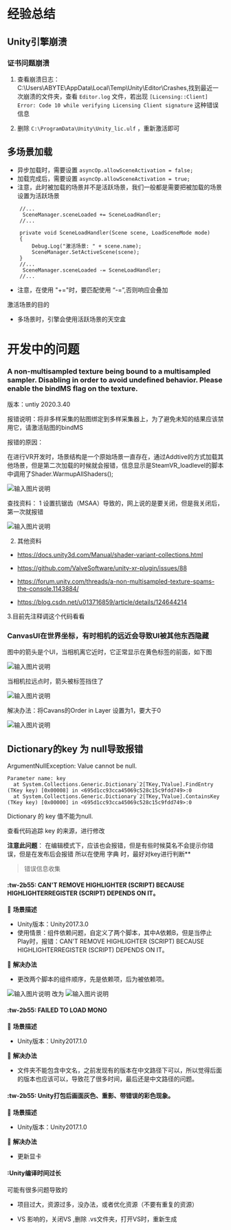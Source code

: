 # 经验总结

## Unity引擎崩溃

### 证书问题崩溃

1. 查看崩溃日志：C:\Users\ABYTE\AppData\Local\Temp\Unity\Editor\Crashes,找到最近一次崩溃的文件夹，查看 `Editor.log` 文件，若出现 `[Licensing::Client] Error: Code 10 while verifying Licensing Client signature` 这种错误信息


2. 删除 `C:\ProgramData\Unity\Unity_lic.ulf` ，重新激活即可


## 多场景加载

- 异步加载时，需要设置 `asyncOp.allowSceneActivation = false;`
- 加载完成后，需要设置 `asyncOp.allowSceneActivation = true;`
- 注意，此时被加载的场景并不是活跃场景，我们一般都是需要把被加载的场景设置为活跃场景

```
    //...
     SceneManager.sceneLoaded += SceneLoadHandler;
    //...

    private void SceneLoadHandler(Scene scene, LoadSceneMode mode)
    {
        Debug.Log("激活场景: " + scene.name);
        SceneManager.SetActiveScene(scene);
    }
    //...
     SceneManager.sceneLoaded -= SceneLoadHandler;
    //...
```

- 注意，在使用 "+="时，要匹配使用 “-=”,否则响应会叠加


激活场景的目的

- 多场景时，引擎会使用活跃场景的天空盒


# 开发中的问题

### A non-multisampled texture being bound to a multisampled sampler. Disabling in order to avoid undefined behavior. Please enable the bindMS flag on the texture.

版本：untiy 2020.3.40

报错说明：将非多样采集的贴图绑定到多样采集器上，为了避免未知的结果应该禁用它，请激活贴图的bindMS

报错的原因：

在进行VR开发时，场景结构是一个原始场景一直存在，通过Addtive的方式加载其他场景，但是第二次加载的时候就会报错，信息显示是SteamVR_loadlevel的脚本中调用了Shader.WarmupAllShaders();

![输入图片说明](../../assets/image.png)

查找资料：
1 设置抗锯齿（MSAA）导致的，网上说的是要关闭，但是我关闭后，第一次就报错

![输入图片说明](../../assets/2image.png)

2. 其他资料

- https://docs.unity3d.com/Manual/shader-variant-collections.html

- https://github.com/ValveSoftware/unity-xr-plugin/issues/88

- https://forum.unity.com/threads/a-non-multisampled-texture-spams-the-console.1143884/

- https://blog.csdn.net/u013716859/article/details/124644214


3.目前先注释调这个代码看看



### CanvasUI在世界坐标，有时相机的远近会导致UI被其他东西隐藏

图中的箭头是个UI，当相机离它近时，它正常显示在黄色标签的前面，如下图

![输入图片说明](../../assets/Unity/%E5%B8%B8%E8%A7%81%E6%8A%A5%E9%94%99%E6%B1%87%E6%80%BB1.png)

当相机拉远点时，箭头被标签挡住了

![输入图片说明](../../assets/unity/%E5%B8%B8%E8%A7%81%E6%8A%A5%E9%94%99%E6%B1%87%E6%80%BB2.png)

解决办法：将Cavans的Order in Layer 设置为1，要大于0

![输入图片说明](../../assets/unity/%E5%B8%B8%E8%A7%81%E6%8A%A5%E9%94%99%E6%B1%87%E6%80%BB3.png)

## Dictionary的key 为 null导致报错

ArgumentNullException: Value cannot be null.

```
Parameter name: key
  at System.Collections.Generic.Dictionary`2[TKey,TValue].FindEntry (TKey key) [0x00008] in <695d1cc93cca45069c528c15c9fdd749>:0 
  at System.Collections.Generic.Dictionary`2[TKey,TValue].ContainsKey (TKey key) [0x00000] in <695d1cc93cca45069c528c15c9fdd749>:0 
```

Dictionary 的 key 值不能为null.

查看代码追踪 key 的来源，进行修改

**注意此问题**：
在编辑模式下，应该也会报错，但是有些时候莫名不会提示你错误，但是在发布后会报错
所以在使用 字典 时，最好对key进行判断** 


> 错误信息收集

 #### :tw-2b55: CAN'T REMOVE HIGHLIGHTER (SCRIPT) BECAUSE HIGHLIGHTERREGISTER (SCRIPT) DEPENDS ON IT。

:pushpin: **场景描述** 
- Unity版本：Unity2017.3.0
- 使用情景：组件依赖问题，自定义了两个脚本，其中A依赖B，但是当停止Play时，报错：CAN'T REMOVE HIGHLIGHTER (SCRIPT) BECAUSE HIGHLIGHTERREGISTER (SCRIPT) DEPENDS ON IT。

:memo:  **解决办法**
- 更改两个脚本的组件顺序，先是依赖项，后为被依赖项。

![输入图片说明](https://foruda.gitee.com/images/1663728065238031433/012c4be3_5369110.png "屏幕截图")
改为
![输入图片说明](https://foruda.gitee.com/images/1663730502033226546/23eeb3b1_5369110.png "屏幕截图")


 #### :tw-2b55: FAILED TO LOAD MONO

:pushpin: **场景描述** 

- Unity版本：Unity2017.1.0

:memo:  **解决办法**
- 文件夹不能包含中文名，之前发现有的版本在中文路径下可以，所以觉得后面的版本也应该可以，导致花了很多时间，最后还是中文路径的问题。


 #### :tw-2b55: Unity打包后画面灰色、重影、带错误的彩色现象。

:pushpin: **场景描述** 

- Unity版本：Unity2017.1.0

:memo:  **解决办法**
- 更新显卡

 #### :Unity编译时间过长

可能有很多问题导致的

- 项目过大，资源过多，没办法，或者优化资源（不要有重复的资源）

- VS 影响的，关闭VS ,删除 .vs文件夹，打开VS时，重新生成



